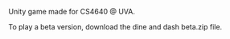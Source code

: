 Unity game made for CS4640 @ UVA.

To play a beta version, download the dine and dash beta.zip file.

